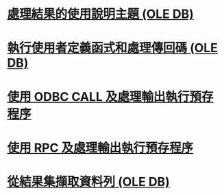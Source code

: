 # [處理結果的使用說明主題 (OLE DB)](processing-results-how-to-topics-ole-db.md)

# [執行使用者定義函式和處理傳回碼 (OLE DB)](execute-a-user-defined-function-and-process-return-code-ole-db.md)
# [使用 ODBC CALL 及處理輸出執行預存程序](execute-stored-procedure-with-odbc-call-and-process-output.md)
# [使用 RPC 及處理輸出執行預存程序](execute-stored-procedure-with-rpc-and-process-output.md)
# [從結果集擷取資料列 (OLE DB)](fetch-rows-from-a-result-set-ole-db.md)
